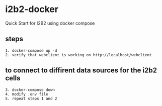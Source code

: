 # i2b2-docker
Quick Start for I2B2 using docker compose

## steps
    1. docker-compose up -d 
    2. verify that webclient is working on http://localhost/webclient
    
## to connect to diffirent data sources for the i2b2 cells
    3. docker-compose down
    4. modify .env file
    5. repeat steps 1 and 2 
    
